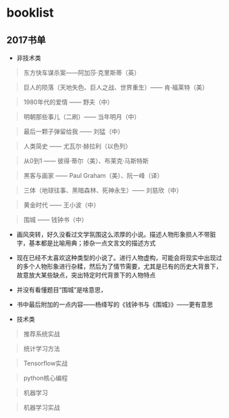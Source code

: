 # booklist

## 2017书单
- 非技术类
 > 东方快车谋杀案——阿加莎·克里斯蒂（英）
 
 > 巨人的陨落（天地失色、巨人之战、世界重生）—— 肯·福莱特（美）
 
 > 1980年代的爱情 —— 野夫（中）
 
 > 明朝那些事儿（二刷）—— 当年明月（中）
 
 > 最后一颗子弹留给我 —— 刘猛（中）
 
 > 人类简史 —— 尤瓦尔·赫拉利（以色列）
 
 > 从0到1 —— 彼得·蒂尔（美）、布莱克·马斯特斯
 
 > 黑客与画家 —— Paul Graham（美）、阮一峰（译）
 
 > 三体（地球往事、黑暗森林、死神永生）—— 刘慈欣（中）
 
 > 黄金时代 —— 王小波（中）
 
 > 围城 —— 钱钟书（中）
 - 画风突转，好久没看过文学氛围这么浓厚的小说。描述人物形象损人不带脏字，基本都是比喻用典；掺杂一点文言文的描述方式
 - 现在已经不太喜欢这种类型的小说了。进行人物虚构，可能会将现实中出现过的多个人物形象进行杂糅，然后为了情节需要，尤其是已有的历史大背景下，故意放大某些缺点，突出特定时代背景下的人物特点
 - 并没有看懂题目“围城”是啥意思，
 - 书中最后附加的一点内容——杨绛写的《钱钟书与《围城》》——更有意思
 
 
- 技术类
 > 推荐系统实战
 
 > 统计学习方法
 
 > Tensorflow实战
 
 > python核心编程
 
 > 机器学习
 
 > 机器学习实战

